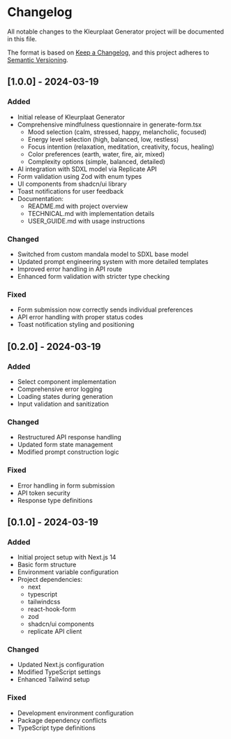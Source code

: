 # Changelog

All notable changes to the Kleurplaat Generator project will be documented in this file.

The format is based on [Keep a Changelog](https://keepachangelog.com/en/1.0.0/),
and this project adheres to [Semantic Versioning](https://semver.org/spec/v2.0.0.html).

## [1.0.0] - 2024-03-19

### Added
- Initial release of Kleurplaat Generator
- Comprehensive mindfulness questionnaire in generate-form.tsx
  * Mood selection (calm, stressed, happy, melancholic, focused)
  * Energy level selection (high, balanced, low, restless)
  * Focus intention (relaxation, meditation, creativity, focus, healing)
  * Color preferences (earth, water, fire, air, mixed)
  * Complexity options (simple, balanced, detailed)
- AI integration with SDXL model via Replicate API
- Form validation using Zod with enum types
- UI components from shadcn/ui library
- Toast notifications for user feedback
- Documentation:
  * README.md with project overview
  * TECHNICAL.md with implementation details
  * USER_GUIDE.md with usage instructions

### Changed
- Switched from custom mandala model to SDXL base model
- Updated prompt engineering system with more detailed templates
- Improved error handling in API route
- Enhanced form validation with stricter type checking

### Fixed
- Form submission now correctly sends individual preferences
- API error handling with proper status codes
- Toast notification styling and positioning

## [0.2.0] - 2024-03-19

### Added
- Select component implementation
- Comprehensive error logging
- Loading states during generation
- Input validation and sanitization

### Changed
- Restructured API response handling
- Updated form state management
- Modified prompt construction logic

### Fixed
- Error handling in form submission
- API token security
- Response type definitions

## [0.1.0] - 2024-03-19

### Added
- Initial project setup with Next.js 14
- Basic form structure
- Environment variable configuration
- Project dependencies:
  * next
  * typescript
  * tailwindcss
  * react-hook-form
  * zod
  * shadcn/ui components
  * replicate API client

### Changed
- Updated Next.js configuration
- Modified TypeScript settings
- Enhanced Tailwind setup

### Fixed
- Development environment configuration
- Package dependency conflicts
- TypeScript type definitions
